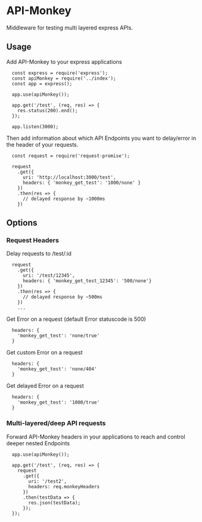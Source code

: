 # API-Monkey

Middleware for testing multi layered express APIs.

## Usage

Add API-Monkey to your express applications

```
  const express = require('express');
  const apiMonkey = require('../index');
  const app = express();

  app.use(apiMonkey());

  app.get('/test', (req, res) => {
    res.status(200).end();
  });

  app.listen(3000);
```

Then add information about which API Endpoints you want to delay/error in the header of your requests.

```
  const request = require('request-promise');

  request
    .get({
      uri: 'http://localhost:3000/test',
      headers: { 'monkey_get_test': '1000/none' }
    })
    .then(res => {
      // delayed response by ~1000ms
    })
```


## Options

### Request Headers

Delay requests to /test/:id
```
  request
    .get({
      uri: '/test/12345',
      headers: { 'monkey_get_test_12345': '500/none'}
    })
    .then(res => {
      // delayed response by ~500ms
    })
    ...
```

Get Error on a request (default Error statuscode is 500)

```
  headers: {
    'monkey_get_test': 'none/true'
  }
```

Get custom Error on a request

```
  headers: {
    'monkey_get_test': 'none/404'
  }
```

Get delayed Error on a request

```
  headers: {
    'monkey_get_test': '1000/true'
  }
```

### Multi-layered/deep API requests

Forward API-Monkey headers in your applications to reach and control deeper nested Endpoints

```
  app.use(apiMonkey());

  app.get('/test', (req, res) => {
    request
      .get({
        uri: '/test2',
        headers: req.monkeyHeaders
      })
      .then(testData => {
        res.json(testData);
      });
  });
```
